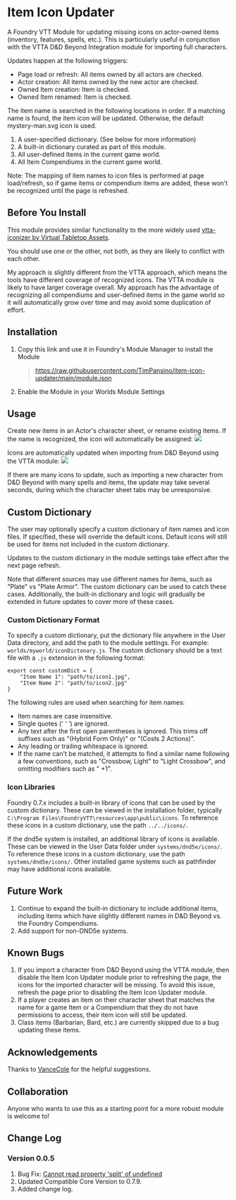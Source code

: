 # Item Icon Updater
A Foundry VTT Module for updating missing icons on actor-owned items (inventory, features, spells, etc.). 
This is particularly useful in conjunction with the VTTA D&D Beyond Integration module for importing full characters.

Updates happen at the following triggers:
* Page load or refresh: All items owned by all actors are checked.
* Actor creation: All items owned by the new actor are checked.
* Owned Item creation: Item is checked.
* Owned Item renamed: Item is checked.

The item name is searched in the following locations in order. If a matching name is found, the item icon will be updated. Otherwise, the default mystery-man.svg icon is used.
1. A user-specified dictionary. (See below for more information)
1. A built-in dictionary curated as part of this module.
1. All user-defined Items in the current game world.
1. All Item Compendiums in the current game world. 

Note: The mapping of item names to icon files is performed at page load/refresh, so if game items or compendium items are added, these won't be recognized until the page is refreshed.

## Before You Install

This module provides similar functionality to the more widely used [vtta-iconizer by Virtual Tabletop Assets](https://www.vttassets.com/assets/vtta-iconizer).

You should use one or the other, not both, as they are likely to conflict with each other.

My approach is slightly different from the VTTA approach, which means the tools have different coverage of recognized icons. The VTTA module is likely to have larger coverage overall. My approach has the advantage of recognizing all compendiums and user-defined items in the game world so it will automatically grow over time and may avoid some duplication of effort.

## Installation
1. Copy this link and use it in Foundry's Module Manager to install the Module

    > https://raw.githubusercontent.com/TimPansino/item-icon-updater/main/module.json
    
2. Enable the Module in your Worlds Module Settings

## Usage
Create new items in an Actor's character sheet, or rename existing items. If the name is recognized, the icon will automatically be assigned:
![](new_actor.gif)

Icons are automatically updated when importing from D&D Beyond using the VTTA module:
![](beyond.gif)

If there are many icons to update, such as importing a new character from D&D Beyond with many spells and items, the update may take several seconds, during which the character sheet tabs may be unresponsive.

## Custom Dictionary
The user may optionally specify a custom dictionary of item names and icon files. If specified, these will override the default icons. Default icons will still be used for items not included in the custom dictionary. 

Updates to the custom dictionary in the module settings take effect after the next page refresh. 

Note that different sources may use different names for items, such as "Plate" vs "Plate Armor". The custom dictionary can be used to catch these cases. Additionally, the built-in dictionary and logic will gradually be extended in future updates to cover more of these cases.

### Custom Dictionary Format
To specify a custom dictionary, put the dictionary file anywhere in the User Data directory, and add the path to the module settings. For example: `worlds/myworld/iconDictonary.js`.  The custom dictionary should be a text file with a `.js` extension in the following format:

```
export const customDict = {
    "Item Name 1": "path/to/icon1.jpg", 
    "Item Name 2": "path/to/icon2.jpg"
}
```

The following rules are used when searching for item names:
* Item names are case insensitive. 
* Single quotes (' ‘ ’) are ignored.
* Any text after the first open parentheses is ignored. This trims off suffixes such as "(Hybrid Form Only)" or "(Costs 2 Actions)".
* Any leading or trailing whitespace is ignored.
* If the name can't be matched, it attempts to find a similar name following a few conventions, such as "Crossbow, Light" to "Light Crossbow", and omitting modifiers such as " +1".

### Icon Libraries
Foundry 0.7.x includes a built-in library of icons that can be used by the custom dictionary. These can be viewed in the installation folder, typically `C:\Program Files\FoundryVTT\resources\app\public\icons`. To reference these icons in a custom dictionary, use the path `../../icons/`.

If the dnd5e system is installed, an additional library of icons is available. These can be viewed in the User Data folder under `systems/dnd5e/icons/`. To reference these icons in a custom dictionary, use the path `systems/dnd5e/icons/`. Other installed game systems such as pathfinder may have additional icons available.

## Future Work
1. Continue to expand the built-in dictionary to include additional items, including items which have slightly different names in D&D Beyond vs. the Foundry Compendiums.
1. Add support for non-DND5e systems.

## Known Bugs
1. If you import a character from D&D Beyond using the VTTA module, then disable the Item Icon Updater module prior to refreshing the page, the icons for the imported character will be missing. To avoid this issue, refresh the page prior to disabling the Item Icon Updater module.
1. If a player creates an item on their character sheet that matches the name for a game Item or a Compendium that they do not have permissions to access, their item icon will still be updated. 
1. Class items (Barbarian, Bard, etc.) are currently skipped due to a bug updating these items.

## Acknowledgements
Thanks to [VanceCole](https://github.com/VanceCole) for the helpful suggestions.


## Collaboration
Anyone who wants to use this as a starting point for a more robust module is welcome to!

## Change Log
### Version 0.0.5
1. Bug Fix: [Cannot read property 'split' of undefined](https://github.com/TimPansino/item-icon-updater/issues/5)
1. Updated Compatible Core Version to 0.7.9.
1. Added change log.

